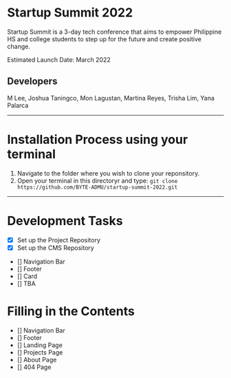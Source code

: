 # Startup Summit 2022

Startup Summit is a 3-day tech conference that aims to empower Philippine HS and college students to step up for the future and create positive change.

Estimated Launch Date: March 2022

## Developers
M Lee, Joshua Taningco, Mon Lagustan, Martina Reyes, Trisha Lim, Yana Palarca

---

# Installation Process using your terminal

1. Navigate to the folder where you wish to clone your reponsitory.
2. Open your terminal in this directoryr and type:
```git clone https://github.com/BYTE-ADMU/startup-summit-2022.git```

---

# Development Tasks

- [x] Set up the Project Repository
- [x] Set up the CMS Repository
- [] Navigation Bar 
- [] Footer
- [] Card 
- [] TBA 

# Filling in the Contents

- [] Navigation Bar 
- [] Footer 
- [] Landing Page 
- [] Projects Page
- [] About Page
- [] 404 Page 
